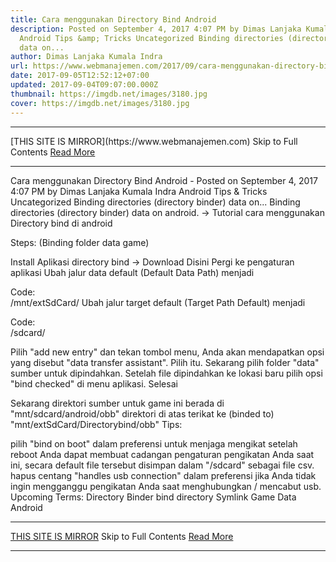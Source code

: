 ```yaml
---
title: Cara menggunakan Directory Bind Android
description: Posted on September 4, 2017 4:07 PM by Dimas Lanjaka Kumala Indra
  Android Tips &amp; Tricks Uncategorized Binding directories (directory binder)
  data on...
author: Dimas Lanjaka Kumala Indra
url: https://www.webmanajemen.com/2017/09/cara-menggunakan-directory-bind-android.html
date: 2017-09-05T12:52:12+07:00
updated: 2017-09-04T09:07:00.000Z
thumbnail: https://imgdb.net/images/3180.jpg
cover: https://imgdb.net/images/3180.jpg
---
```


<hr/> [THIS SITE IS MIRROR](https://www.webmanajemen.com) Skip to Full Contents <a href="https://www.webmanajemen.com/2017/09/cara-menggunakan-directory-bind-android.html" rel="follow" class="button" id="read-more">Read More</a> <hr/> Cara menggunakan Directory Bind Android - Posted on September 4, 2017 4:07 PM by Dimas Lanjaka Kumala Indra Android Tips &amp; Tricks Uncategorized Binding directories (directory binder) data on... Binding directories (directory binder) data on android. -> Tutorial cara menggunakan Directory bind di android

Steps: (Binding folder data game)

Install Aplikasi directory bind -> Download Disini
Pergi ke pengaturan aplikasi
Ubah jalur data default (Default Data Path) menjadi

Code:     
/mnt/extSdCard/
Ubah jalur target default (Target Path Default) menjadi

Code:     
/sdcard/

Pilih "add new entry" dan tekan tombol menu, Anda akan mendapatkan opsi yang disebut "data transfer assistant". Pilih itu.
Sekarang pilih folder "data" sumber untuk dipindahkan.
Setelah file dipindahkan ke lokasi baru pilih opsi "bind checked" di menu aplikasi.
Selesai

Sekarang direktori sumber untuk game ini berada di "mnt/sdcard/android/obb" 
direktori di atas terikat ke (binded to) "mnt/extSdCard/Directorybind/obb" 
Tips:

pilih "bind on boot" dalam preferensi untuk menjaga mengikat setelah reboot
Anda dapat membuat cadangan pengaturan pengikatan Anda saat ini, secara default file tersebut disimpan dalam "/sdcard" sebagai file csv. 
hapus centang "handles usb connection" dalam preferensi jika Anda tidak ingin mengganggu pengikatan Anda saat menghubungkan / mencabut usb.
Upcoming Terms:
Directory Binder
bind directory
Symlink Game Data Android <hr/> [THIS SITE IS MIRROR](https://www.webmanajemen.com) Skip to Full Contents <a href="https://www.webmanajemen.com/2017/09/cara-menggunakan-directory-bind-android.html" rel="follow" class="button" id="read-more">Read More</a> <hr/>